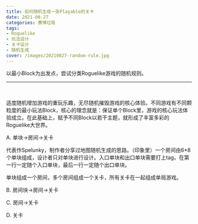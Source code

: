 ```yaml
---
title: 如何随机生成一张Playable的关卡
date: 2021-08-27
categories: 赛博垃圾
tags: 
- Roguelike
- 玩法设计
- 关卡设计
- 随机生成
cover: /images/20210827-random-rule.jpg
---
```


以最小Block为出发点，尝试分类Roguelike游戏的随机规则。

<!--more-->

---

   <br/>

适度随机增加游戏的重玩乐趣，无尽随机摧毁游戏的核心体验。不同游戏有不同颗粒度的最小玩法Block，核心的理念就是：保证单个Block里，游戏的核心玩法体验成立。在此基础上，赋予不同Block以若干主题，就形成了丰富多彩的Roguelike大世界。



A. 单块→房间→关卡

代表作Spelunky，制作者分享过地图随机生成的思路。（印象里）一个房间由6*8个单块组成，设计者只对单块进行设计。入口单块和出口单块需要打上tag，在第一行一定随个入口单块，最后一行一定随个出口单块。

单块组成一个房间，多个房间组成一个关卡，所有关卡在一起组成单局游戏。



B. 房间块→房间→关卡



C. 房间→关卡

D. 关卡
